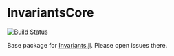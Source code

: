 # InvariantsCore

[![Build Status](https://github.com/lorenzoh/InvariantsCore.jl/actions/workflows/CI.yml/badge.svg?branch=main)](https://github.com/lorenzoh/InvariantsCore.jl/actions/workflows/CI.yml?query=branch%3Amain)

Base package for [Invariants.jl](https://github.com/lorenzoh/Invariants.jl). Please open issues there.